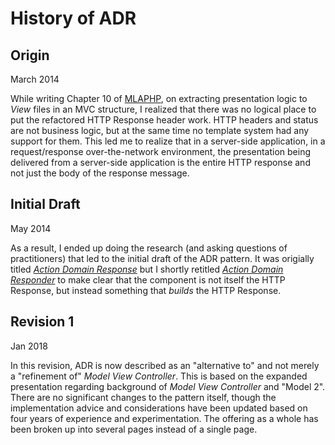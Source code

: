 # History of ADR

## Origin

March 2014

While writing Chapter 10 of [MLAPHP](https://leanpub.com/mlaphp), on extracting presentation logic to _View_ files in an MVC structure, I realized that there was no logical place to put the refactored HTTP Response header work. HTTP headers and status are not business logic, but at the same time no template system had any support for them. This led me to realize that in a server-side application, in a request/response over-the-network environment, the presentation being delivered from a server-side application is the entire HTTP response and not just the body of the response message.

## Initial Draft

May 2014

As a result, I ended up doing the research (and asking questions of practitioners) that led to the initial draft of the ADR pattern. It was origially titled [_Action Domain Response_](./original.html) but I shortly retitled [_Action Domain Responder_](./original-renamed.md) to make clear that the component is not itself the HTTP Response, but instead something that *builds* the HTTP Response.

## Revision 1

Jan 2018

In this revision, ADR is now described as an "alternative to" and not merely a "refinement of" _Model View Controller_. This is based on the expanded presentation regarding background of _Model View Controller_ and "Model 2". There are no significant changes to the pattern itself, though the implementation advice and considerations have been updated based on four years of experience and experimentation. The offering as a whole has been broken up into several pages instead of a single page.
